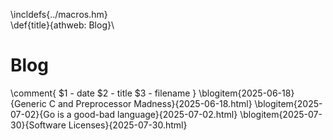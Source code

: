 \incldefs{../macros.hm}\
\def{title}{athweb: Blog}\
# Blog

\comment{
    $1 - date
    $2 - title
    $3 - filename
}
\blogitem{2025-06-18}{Generic C and Preprocessor Madness}{2025-06-18.html}
\blogitem{2025-07-02}{Go is a good-bad language}{2025-07-02.html}
\blogitem{2025-07-30}{Software Licenses}{2025-07-30.html}

